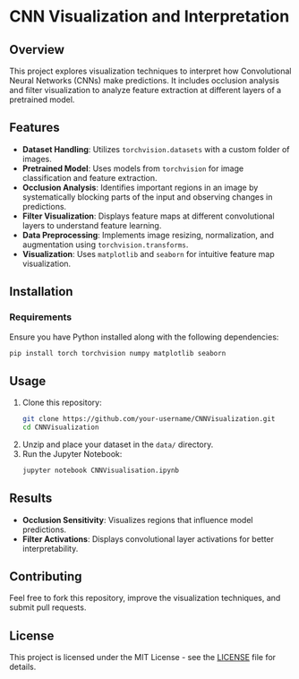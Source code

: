 # CNN Visualization and Interpretation

## Overview
This project explores visualization techniques to interpret how Convolutional Neural Networks (CNNs) make predictions. It includes occlusion analysis and filter visualization to analyze feature extraction at different layers of a pretrained model.

## Features
- **Dataset Handling**: Utilizes `torchvision.datasets` with a custom folder of images.
- **Pretrained Model**: Uses models from `torchvision` for image classification and feature extraction.
- **Occlusion Analysis**: Identifies important regions in an image by systematically blocking parts of the input and observing changes in predictions.
- **Filter Visualization**: Displays feature maps at different convolutional layers to understand feature learning.
- **Data Preprocessing**: Implements image resizing, normalization, and augmentation using `torchvision.transforms`.
- **Visualization**: Uses `matplotlib` and `seaborn` for intuitive feature map visualization.

## Installation
### Requirements
Ensure you have Python installed along with the following dependencies:
```bash
pip install torch torchvision numpy matplotlib seaborn
```

## Usage
1. Clone this repository:
   ```bash
   git clone https://github.com/your-username/CNNVisualization.git
   cd CNNVisualization
   ```
2. Unzip and place your dataset in the `data/` directory.
3. Run the Jupyter Notebook:
   ```bash
   jupyter notebook CNNVisualisation.ipynb
   ```

## Results
- **Occlusion Sensitivity**: Visualizes regions that influence model predictions.
- **Filter Activations**: Displays convolutional layer activations for better interpretability.

## Contributing
Feel free to fork this repository, improve the visualization techniques, and submit pull requests.

## License
This project is licensed under the MIT License - see the [LICENSE](LICENSE) file for details.


